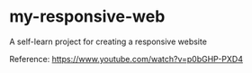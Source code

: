 # my-responsive-web
A self-learn project for creating a responsive website

Reference: https://www.youtube.com/watch?v=p0bGHP-PXD4
